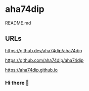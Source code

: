 # aha74dip

README.md

## URLs

https://github.dev/aha74dip/aha74dip

https://github.com/aha74dip/aha74dip

https://aha74dip.github.io

### Hi there 👋

<!--
**aha74dip/aha74dip** is a ✨ _special_ ✨ repository because its `README.md` (this file) appears on your GitHub profile.

Here are some ideas to get you started:

- 🔭 I’m currently working on ...
- 🌱 I’m currently learning ...
- 👯 I’m looking to collaborate on ...
- 🤔 I’m looking for help with ...
- 💬 Ask me about ...
- 📫 How to reach me: ...
- 😄 Pronouns: ...
- ⚡ Fun fact: ...
-->
